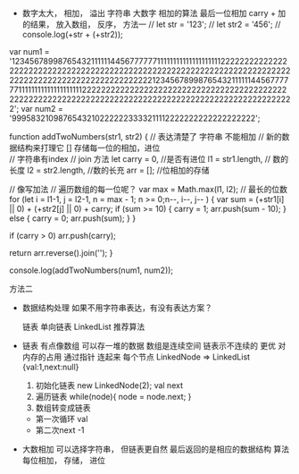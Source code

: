 - 数字太大， 相加，
 溢出
 字符串 大数字
 相加的算法
 最后一位相加
 carry + 加的结果， 放入数组，
 反序， 方法一
 // let str = '123';
// let str2 = '456';
// console.log(+str + (+str2));

var num1 = '123456789987654321111114456777777111111111111111111112222222222222222222222222222222222222222222222222222222222222222222222222222222222222222222222222222222123456789987654321111114456777777111111111111111111112222222222222222222222222222222222222222222222222222222222222222222222222222222222222222222222222222222';
var num2 = '99958321098765432102222223333211112222222222222222222';

function addTwoNumbers(str1, str2) {
  // 表达清楚了  字符串 不能相加
  // 新的数据结构来打理它 [] 存储每一位的相加，进位  
  // 字符串有index 
  // join 方法 
  let carry = 0,  //是否有进位
    l1 = str1.length, // 数的长度
    l2 = str2.length, //数的长充
    arr = [];  //位相加的存储
  
  // 像写加法
  // 遍历数组的每一位呢？
  var max = Math.max(l1, l2);  // 最长的位数
  for (let i = l1-1, j = l2-1, n = max - 1; n >= 0;n--, i--, j--   ) {
    var sum = (+str1[i] || 0) + (+str2[j] || 0) + carry; 
    if (sum >= 10) {
      carry = 1;
      arr.push(sum - 10);
    } else {
      carry = 0;
      arr.push(sum);
    }
  }

  if (carry > 0)
    arr.push(carry);

  return arr.reverse().join('');
}

console.log(addTwoNumbers(num1, num2));


方法二
- 数据结构处理
  如果不用字符串表达，有没有表达方案？

  链表 单向链表 LinkedList
  推荐算法

- 链表
  有点像数组 可以存一堆的数据 
  数组是连续空间 
  链表示不连续的 更优 对内存的占用  通过指针
  连起来
  每个节点 LinkedNode => LinkedList
  {val:1,next:null}

  1. 初始化链表 new LinkedNode(2);
    val next
  2. 遍历链表
    while(node){
        node = node.next;
    }
  3. 数组转变成链表
    - 第一次循环 val
    - 第二次next -1
- 大数相加  可以选择字符串， 但链表更自然
  最后返回的是相应的数据结构 
  算法 每位相加， 存储， 进位 
